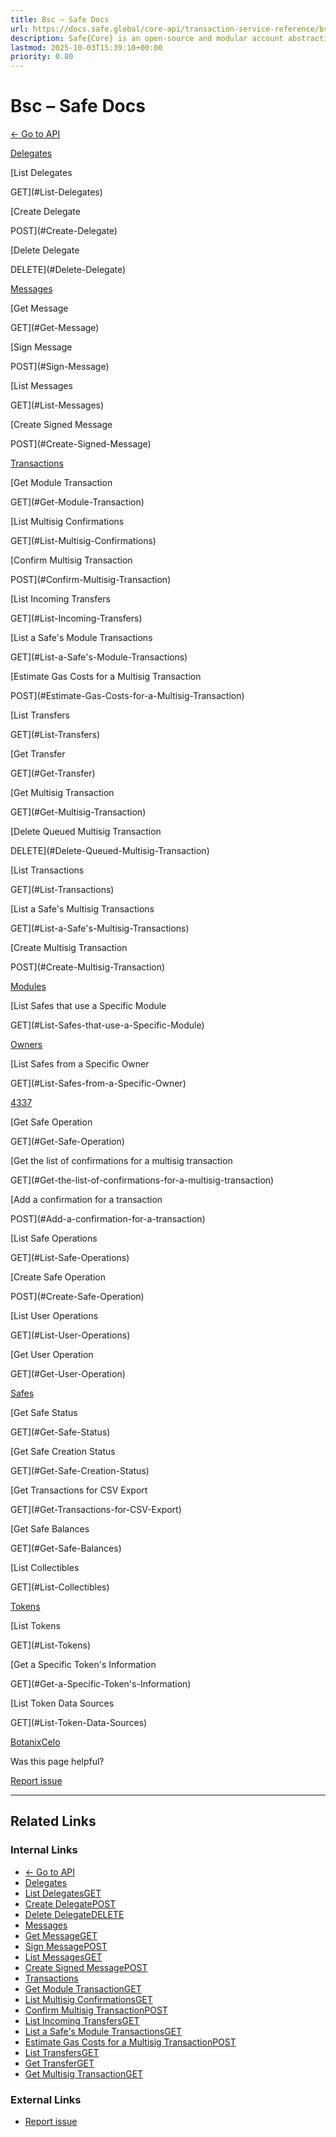 ```yaml
---
title: Bsc – Safe Docs
url: https://docs.safe.global/core-api/transaction-service-reference/bsc
description: Safe{Core} is an open-source and modular account abstraction stack. Learn about its features and how to use it.
lastmod: 2025-10-03T15:39:10+00:00
priority: 0.80
---
```


# Bsc – Safe Docs

[← Go to API](/core-api/transaction-service-overview)

[Delegates](#Delegates)

[List Delegates

GET](#List-Delegates)

[Create Delegate

POST](#Create-Delegate)

[Delete Delegate

DELETE](#Delete-Delegate)

[Messages](#Messages)

[Get Message

GET](#Get-Message)

[Sign Message

POST](#Sign-Message)

[List Messages

GET](#List-Messages)

[Create Signed Message

POST](#Create-Signed-Message)

[Transactions](#Transactions)

[Get Module Transaction

GET](#Get-Module-Transaction)

[List Multisig Confirmations

GET](#List-Multisig-Confirmations)

[Confirm Multisig Transaction

POST](#Confirm-Multisig-Transaction)

[List Incoming Transfers

GET](#List-Incoming-Transfers)

[List a Safe's Module Transactions

GET](#List-a-Safe's-Module-Transactions)

[Estimate Gas Costs for a Multisig Transaction

POST](#Estimate-Gas-Costs-for-a-Multisig-Transaction)

[List Transfers

GET](#List-Transfers)

[Get Transfer

GET](#Get-Transfer)

[Get Multisig Transaction

GET](#Get-Multisig-Transaction)

[Delete Queued Multisig Transaction

DELETE](#Delete-Queued-Multisig-Transaction)

[List Transactions

GET](#List-Transactions)

[List a Safe's Multisig Transactions

GET](#List-a-Safe's-Multisig-Transactions)

[Create Multisig Transaction

POST](#Create-Multisig-Transaction)

[Modules](#Modules)

[List Safes that use a Specific Module

GET](#List-Safes-that-use-a-Specific-Module)

[Owners](#Owners)

[List Safes from a Specific Owner

GET](#List-Safes-from-a-Specific-Owner)

[4337](#4337)

[Get Safe Operation

GET](#Get-Safe-Operation)

[Get the list of confirmations for a multisig transaction

GET](#Get-the-list-of-confirmations-for-a-multisig-transaction)

[Add a confirmation for a transaction

POST](#Add-a-confirmation-for-a-transaction)

[List Safe Operations

GET](#List-Safe-Operations)

[Create Safe Operation

POST](#Create-Safe-Operation)

[List User Operations

GET](#List-User-Operations)

[Get User Operation

GET](#Get-User-Operation)

[Safes](#Safes)

[Get Safe Status

GET](#Get-Safe-Status)

[Get Safe Creation Status

GET](#Get-Safe-Creation-Status)

[Get Transactions for CSV Export

GET](#Get-Transactions-for-CSV-Export)

[Get Safe Balances

GET](#Get-Safe-Balances)

[List Collectibles

GET](#List-Collectibles)

[Tokens](#Tokens)

[List Tokens

GET](#List-Tokens)

[Get a Specific Token's Information

GET](#Get-a-Specific-Token's-Information)

[List Token Data Sources

GET](#List-Token-Data-Sources)

[Botanix](/core-api/transaction-service-reference/botanix "Botanix")[Celo](/core-api/transaction-service-reference/celo "Celo")

Was this page helpful?

[Report issue](https://github.com/safe-global/safe-docs/issues/new?assignees=&labels=nextra-feedback&projects=&template=nextra-feedback.yml&title=%5BFeedback%5D+)

---

## Related Links

### Internal Links

- [← Go to API](https://docs.safe.global/core-api/transaction-service-overview)
- [Delegates](https://docs.safe.global/core-api/transaction-service-reference/bsc)
- [List DelegatesGET](https://docs.safe.global/core-api/transaction-service-reference/bsc)
- [Create DelegatePOST](https://docs.safe.global/core-api/transaction-service-reference/bsc)
- [Delete DelegateDELETE](https://docs.safe.global/core-api/transaction-service-reference/bsc)
- [Messages](https://docs.safe.global/core-api/transaction-service-reference/bsc)
- [Get MessageGET](https://docs.safe.global/core-api/transaction-service-reference/bsc)
- [Sign MessagePOST](https://docs.safe.global/core-api/transaction-service-reference/bsc)
- [List MessagesGET](https://docs.safe.global/core-api/transaction-service-reference/bsc)
- [Create Signed MessagePOST](https://docs.safe.global/core-api/transaction-service-reference/bsc)
- [Transactions](https://docs.safe.global/core-api/transaction-service-reference/bsc)
- [Get Module TransactionGET](https://docs.safe.global/core-api/transaction-service-reference/bsc)
- [List Multisig ConfirmationsGET](https://docs.safe.global/core-api/transaction-service-reference/bsc)
- [Confirm Multisig TransactionPOST](https://docs.safe.global/core-api/transaction-service-reference/bsc)
- [List Incoming TransfersGET](https://docs.safe.global/core-api/transaction-service-reference/bsc)
- [List a Safe's Module TransactionsGET](https://docs.safe.global/core-api/transaction-service-reference/bsc)
- [Estimate Gas Costs for a Multisig TransactionPOST](https://docs.safe.global/core-api/transaction-service-reference/bsc)
- [List TransfersGET](https://docs.safe.global/core-api/transaction-service-reference/bsc)
- [Get TransferGET](https://docs.safe.global/core-api/transaction-service-reference/bsc)
- [Get Multisig TransactionGET](https://docs.safe.global/core-api/transaction-service-reference/bsc)

### External Links

- [Report issue](https://github.com/safe-global/safe-docs/issues/new?assignees=&labels=nextra-feedback&projects=&template=nextra-feedback.yml&title=%5BFeedback%5D+)
